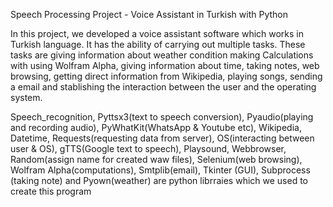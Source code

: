 Speech Processing Project - Voice Assistant in Turkish with Python


In this project, we developed a voice assistant software which works in Turkish language. It has the ability of carrying out multiple tasks.
These tasks are giving information about weather condition making Calculations with using Wolfram Alpha, giving information about time, taking notes, web browsing, getting direct information from Wikipedia, playing songs, sending a email and stablishing the interaction between the user and the operating system. 


Speech_recognition, Pyttsx3(text to speech conversion), Pyaudio(playing and recording audio), PyWhatKit(WhatsApp & Youtube etc), Wikipedia, Datetime, Requests(requesting data from server), OS(interacting between user & OS), gTTS(Google text to speech), Playsound, Webbrowser, Random(assign name for created waw files), Selenium(web browsing), Wolfram Alpha(computations), Smtplib(email), Tkinter (GUI), Subprocess (taking note) and Pyown(weather) are python librraies which we used to create this program
